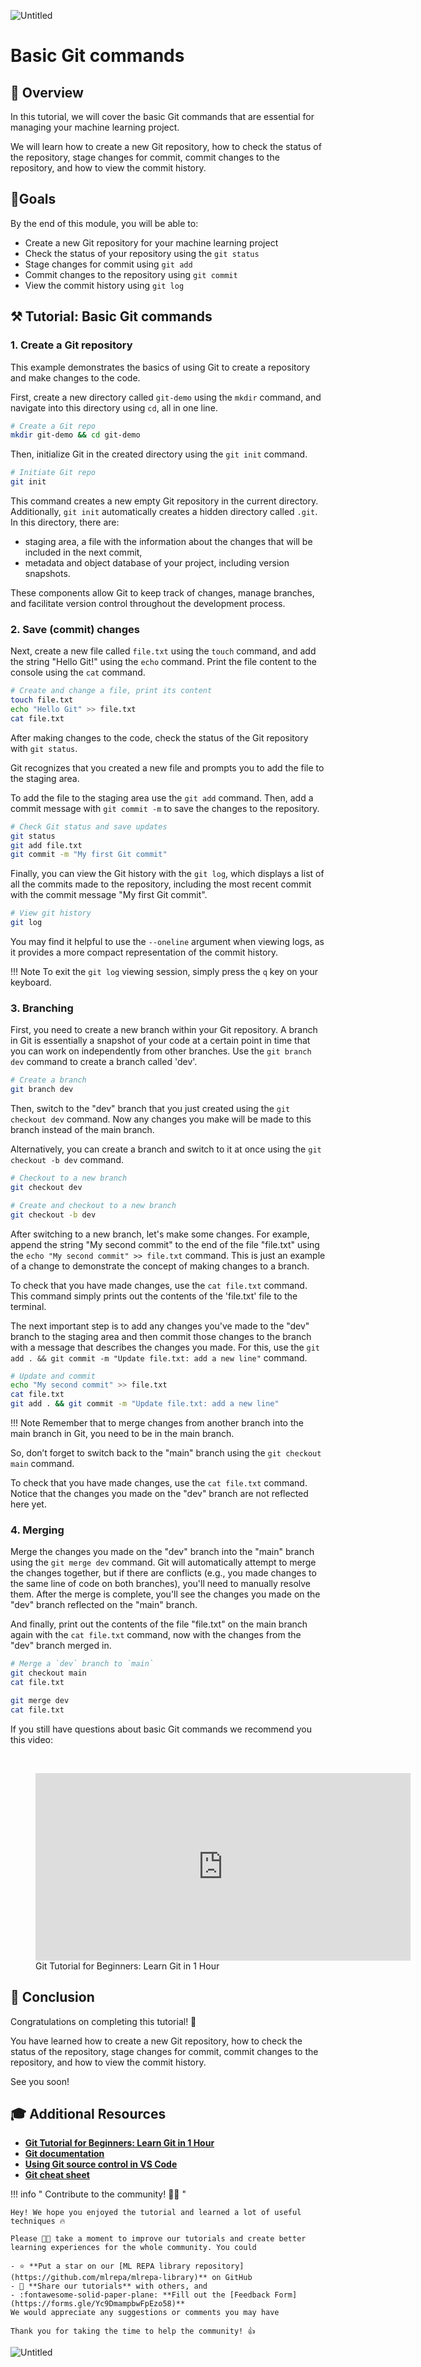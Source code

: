 ![Untitled](images/2-git-basics.png)


# Basic Git commands

## 👀 **Overview**

In this tutorial, we will cover the basic Git commands that are essential for managing your machine learning project. 

We will learn how to create a new Git repository, how to check the status of the repository, stage changes for commit, commit changes to the repository, and how to view the commit history.

## 🎯**Goals**

By the end of this module, you will be able to:

- Create a new Git repository for your machine learning project
- Check the status of your repository using the `git status`
- Stage changes for commit using `git add`
- Commit changes to the repository using `git commit`
- View the commit history using `git log`

## **⚒️ Tutorial: Basic Git commands**

### **1. Create a Git repository**

This example demonstrates the basics of using Git to create a repository and make changes to the code.

First, create a new directory called `git-demo` using the `mkdir` command, and navigate into this directory using `cd`, all in one line.

```bash
# Create a Git repo
mkdir git-demo && cd git-demo
```

Then, initialize Git in the created directory using the `git init` command.

```bash
# Initiate Git repo
git init
```

This command creates a new empty Git repository in the current directory.
Additionally, `git init` automatically creates a hidden directory called `.git`. In this directory, there are:

- staging area, a file with the information about the changes that will be included in the next commit,
- metadata and object database of your project, including version snapshots.

These components allow Git to keep track of changes, manage branches, and facilitate version control throughout the development process.

### **2. Save (commit) changes**

Next, create a new file called `file.txt` using the `touch` command, and add the string "Hello Git!" using the `echo` command.
Print the file content to the console using the `cat` command.

```bash
# Create and change a file, print its content
touch file.txt 
echo "Hello Git" >> file.txt
cat file.txt 
```

After making changes to the code, check the status of the Git repository with `git status`.

Git recognizes that you created a new file and prompts you to add the file to the staging area.

To add the file to the staging area use the `git add` command.
Then, add a commit message with `git commit -m` to save the changes to the repository.

```bash
# Check Git status and save updates
git status 
git add file.txt 
git commit -m "My first Git commit"
```

Finally, you can view the Git history with the `git log`, which displays a list of all the commits made to the repository, including the most recent commit with the commit message "My first Git commit".

```bash
# View git history 
git log  
```

You may find it helpful to use the `--oneline` argument when viewing logs, as it provides a more compact representation of the commit history.

!!! Note
     To exit the `git log` viewing session, simply press the `q` key on your keyboard.

### **3.  Branching**

First, you need to create a new branch within your Git repository. A branch in Git is essentially a snapshot of your code at a certain point in time that you can work on independently from other branches. Use the `git branch dev` command to create a branch called 'dev'.

```bash
# Create a branch
git branch dev
```

Then, switch to the "dev" branch that you just created using the `git checkout dev` command. Now any changes you make will be made to this branch instead of the main branch.

Alternatively, you can create a branch and switch to it at once using the `git checkout -b dev` command.

```bash
# Checkout to a new branch
git checkout dev

# Create and checkout to a new branch
git checkout -b dev
```

After switching to a new branch, let's make some changes. For example, append the string "My second commit" to the end of the file "file.txt" using the `echo "My second commit" >> file.txt` command. This is just an example of a change to demonstrate the concept of making changes to a branch.

To check that you have made changes, use the `cat file.txt` command. This command simply prints out the contents of the 'file.txt' file to the terminal.

The next important step is to add any changes you've made to the "dev" branch to the staging area and then commit those changes to the branch with a message that describes the changes you made. For this, use the `git add . && git commit -m "Update file.txt: add a new line"` command.

```bash
# Update and commit
echo "My second commit" >> file.txt
cat file.txt 
git add . && git commit -m "Update file.txt: add a new line"
```
!!! Note
     Remember that to merge changes from another branch into the main branch in Git, you need to be in the main branch.

So, don’t forget to switch back to the "main" branch using the `git checkout main` command.

To check that you have made changes, use the `cat file.txt` command. Notice that the changes you made on the "dev" branch are not reflected here yet.

### **4. Merging**

Merge the changes you made on the "dev" branch into the "main" branch using the `git merge dev` command. Git will automatically attempt to merge the changes together, but if there are conflicts (e.g., you made changes to the same line of code on both branches), you'll need to manually resolve them. After the merge is complete, you'll see the changes you made on the "dev" branch reflected on the "main" branch.

And finally, print out the contents of the file "file.txt" on the main branch again with the `cat file.txt` command, now with the changes from the "dev" branch merged in.

```bash
# Merge a `dev` branch to `main`
git checkout main 
cat file.txt

git merge dev
cat file.txt
```

If you still have questions about basic Git commands we recommend you this video:

<br>

<figure class="video_container">
  <iframe src="https://www.youtube.com/embed/8JJ101D3knE" frameborder="0" width="600" height="300" allowfullscreen="true" "Image Title" > </iframe>
  <figcaption>
    Git Tutorial for Beginners: Learn Git in 1 Hour
    </figcaption>
</figure>

## **🏁 Conclusion**

Congratulations on completing this tutorial! 🥳 

You have learned how to create a new Git repository, how to check the status of the repository, stage changes for commit, commit changes to the repository, and how to view the commit history.

See you soon!

## 🎓 **Additional Resources**

- **[Git Tutorial for Beginners: Learn Git in 1 Hour](https://www.youtube.com/watch?v=8JJ101D3knE&list=RDLV2ReR1YJrNOM&index=5)** 
- **[Git documentation](https://git-scm.com/doc)**
- **[Using Git source control in VS Code](https://code.visualstudio.com/docs/sourcecontrol/overview)**
- **[Git cheat sheet](https://education.github.com/git-cheat-sheet-education.pdf)**

!!! info " Contribute to the community! 🙏🏻 "

    Hey! We hope you enjoyed the tutorial and learned a lot of useful techniques 🔥 
    
    Please 🙏🏻 take a moment to improve our tutorials and create better learning experiences for the whole community. You could

    - ⭐ **Put a star on our [ML REPA library repository](https://github.com/mlrepa/mlrepa-library)** on GitHub 
    - 📣 **Share our tutorials** with others, and
    - :fontawesome-solid-paper-plane: **Fill out the [Feedback Form](https://forms.gle/Yc9DmampbwFpEzo58)**
    We would appreciate any suggestions or comments you may have

    Thank you for taking the time to help the community! 👍

![Untitled](images/footer.png)